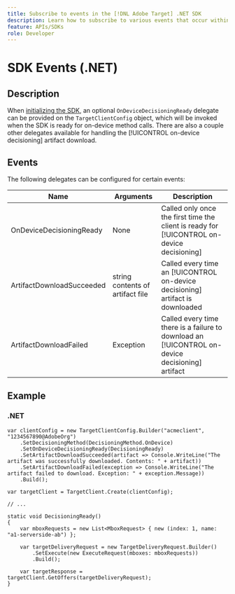```yaml
---
title: Subscribe to events in the [!DNL Adobe Target] .NET SDK
description: Learn how to subscribe to various events that occur within the .NET SDK using the [!UICONTROL OnDeviceDecisioningHandler] object.
feature: APIs/SDKs
role: Developer
---
```


# SDK Events (.NET)

## Description

When [initializing the SDK](initialize-sdk.md), an optional `OnDeviceDecisioningReady` delegate can be provided on the `TargetClientConfig` object, which will be invoked when the SDK is ready for on-device method calls. There are also a couple other delegates available for handling the [!UICONTROL on-device decisioning] artifact download.

## Events

The following delegates can be configured for certain events:

|Name|Arguments|Description|
| --- | --- | --- |
|OnDeviceDecisioningReady|None|Called only once the first time the client is ready for [!UICONTROL on-device decisioning]|
|ArtifactDownloadSucceeded|string contents of artifact file|Called every time an [!UICONTROL on-device decisioning] artifact is downloaded|
|ArtifactDownloadFailed|Exception|Called every time there is a failure to download an [!UICONTROL on-device decisioning] artifact|

## Example

### \.NET

```dotnet
var clientConfig = new TargetClientConfig.Builder("acmeclient", "1234567890@AdobeOrg")
    .SetDecisioningMethod(DecisioningMethod.OnDevice)
    .SetOnDeviceDecisioningReady(DecisioningReady)
    .SetArtifactDownloadSucceeded(artifact => Console.WriteLine("The artifact was successfully downloaded. Contents: " + artifact))
    .SetArtifactDownloadFailed(exception => Console.WriteLine("The artifact failed to download. Exception: " + exception.Message))
    .Build();

var targetClient = TargetClient.Create(clientConfig);

// ...

static void DecisioningReady()
{
    var mboxRequests = new List<MboxRequest> { new (index: 1, name: "a1-serverside-ab") };

    var targetDeliveryRequest = new TargetDeliveryRequest.Builder()
        .SetExecute(new ExecuteRequest(mboxes: mboxRequests))
        .Build();

    var targetResponse = targetClient.GetOffers(targetDeliveryRequest);
}
```